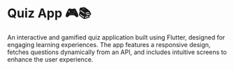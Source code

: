 # Quiz App 🎮📚

An interactive and gamified quiz application built using Flutter, designed for engaging learning experiences. The app features a responsive design, fetches questions dynamically from an API, and includes intuitive screens to enhance the user experience.

